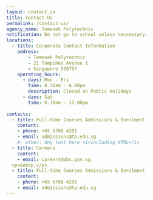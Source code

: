 ```yaml
---
layout: contact_us
title: Contact Us
permalink: /contact-us/
agency_name: Temasek Polytechnic
notification: Do not go to school unless neccessary.
locations:
  - title: Corporate Contact Information
    address:
        - Temasek Polytechnic
        - 21 Tampines Avenue 1
        - Singapore 529757
    operating_hours:
      - days: Mon - Fri
        time: 8.30am - 6.00pm
        description: Closed on Public Holidays
      - days: Sat
        time: 8.30am - 12.00pm
  
contacts:
  - title: Full-time Courses Admissions & Enrolment
    content:
    - phone: +65 6780 4201
    - email: admissions@tp.edu.sg
    #- other: Any text here <i>including HTML</i>
  - title: Careers
    content:
    - email: careers@abc.gov.sg
  <p>&nbsp;</p>
  - title: Full-time Courses Admissions & Enrolment
    content:
    - phone: +65 6780 4201
    - email: admissions@tp.edu.sg
---
```

